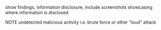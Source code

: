 
show findings, information disclosure, include screenshots showcasing where information is disclosed

NOTE undetected malicious activity i.e. brute force or other "loud" attack